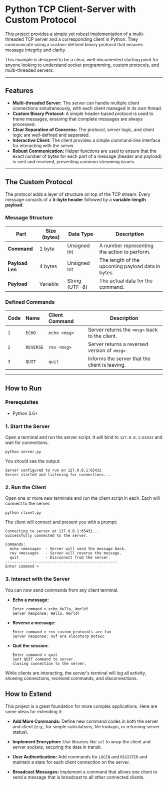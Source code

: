 # Python TCP Client-Server with Custom Protocol

This project provides a simple yet robust implementation of a multi-threaded TCP server and a corresponding client in Python. They communicate using a custom-defined binary protocol that ensures message integrity and clarity.

This example is designed to be a clear, well-documented starting point for anyone looking to understand socket programming, custom protocols, and multi-threaded servers.

---

## Features

-   **Multi-threaded Server:** The server can handle multiple client connections simultaneously, with each client managed in its own thread.
-   **Custom Binary Protocol:** A simple header-based protocol is used to frame messages, ensuring that complete messages are always processed.
-   **Clear Separation of Concerns:** The protocol, server logic, and client logic are well-defined and separated.
-   **Interactive Client:** The client provides a simple command-line interface for interacting with the server.
-   **Robust Communication:** Helper functions are used to ensure that the exact number of bytes for each part of a message (header and payload) is sent and received, preventing common streaming issues.

---

## The Custom Protocol

The protocol adds a layer of structure on top of the TCP stream. Every message consists of a **5-byte header** followed by a **variable-length payload**.

### Message Structure

| Part           | Size (bytes) | Data Type      | Description                                          |
| -------------- | ------------ | -------------- | ---------------------------------------------------- |
| **Command** | 1 byte       | Unsigned Int   | A number representing the action to perform.         |
| **Payload Len**| 4 bytes      | Unsigned Int   | The length of the upcoming payload data in bytes.    |
| **Payload** | Variable     | String (UTF-8) | The actual data for the command.                     |

### Defined Commands

| Code | Name      | Client Command | Description                                      |
| :--- | :-------- | :------------- | ------------------------------------------------ |
| `1`  | `ECHO`    | `echo <msg>`   | Server returns the `<msg>` back to the client.   |
| `2`  | `REVERSE` | `rev <msg>`    | Server returns a reversed version of `<msg>`.    |
| `3`  | `QUIT`    | `quit`         | Informs the server that the client is leaving.   |

---

## How to Run

### Prerequisites

-   Python 3.6+

### 1. Start the Server

Open a terminal and run the server script. It will bind to `127.0.0.1:65432` and wait for connections.

```
python server.py

```

You should see the output:

```
Server configured to run on 127.0.0.1:65432
Server started and listening for connections...

```

### 2. Run the Client

Open one or more new terminals and run the client script in each. Each will connect to the server.

```
python client.py

```

The client will connect and present you with a prompt:

```
Connecting to server at 127.0.0.1:65432...
Successfully connected to the server.

Commands:
  echo <message>  - Server will send the message back.
  rev <message>   - Server will reverse the message.
  quit            - Disconnect from the server.
--------------------------------------------------
Enter command >

```

### 3. Interact with the Server

You can now send commands from any client terminal.

-   **Echo a message:**
    
    ```
    Enter command > echo Hello, World!
    Server Response: Hello, World!
    
    ```
    
-   **Reverse a message:**
    
    ```
    Enter command > rev custom protocols are fun
    Server Response: nuf era slocotorp motsuc
    
    ```
    
-   **Quit the session:**
    
    ```
    Enter command > quit
    Sent QUIT command to server.
    Closing connection to the server.
    
    ```
    

While clients are interacting, the server's terminal will log all activity, showing connections, received commands, and disconnections.

## How to Extend

This project is a great foundation for more complex applications. Here are some ideas for extending it:

-   **Add More Commands:** Define new command codes in both the server and client (e.g., for simple calculations, file lookups, or returning server status).
    
-   **Implement Encryption:** Use libraries like `ssl` to wrap the client and server sockets, securing the data in transit.
    
-   **User Authentication:** Add commands for `LOGIN` and `REGISTER` and maintain a state for each client connection on the server.
    
-   **Broadcast Messages:** Implement a command that allows one client to send a message that is broadcast to all other connected clients.